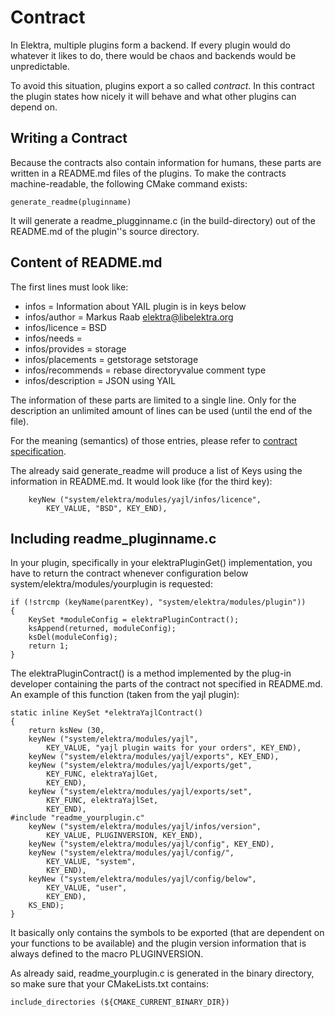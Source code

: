 # Contract #

In Elektra, multiple plugins form a backend. If every plugin would do
whatever it likes to do, there would be chaos and backends would be
unpredictable.

To avoid this situation, plugins export a so called *contract*. In this
contract the plugin states how nicely it will behave and what other
plugins can depend on.

## Writing a Contract ##

Because the contracts also contain information for humans, these parts
are written in a README.md files of the plugins. To make the contracts
machine-readable, the following CMake command exists:

	generate_readme(pluginname)

It will generate a readme_plugginname.c (in the build-directory) out of the
README.md of the plugin''s source directory.


## Content of README.md ##

The first lines must look like:

- infos = Information about YAIL plugin is in keys below
- infos/author = Markus Raab <elektra@libelektra.org>
- infos/licence = BSD
- infos/needs =
- infos/provides = storage
- infos/placements = getstorage setstorage
- infos/recommends = rebase directoryvalue comment type
- infos/description = JSON using YAIL

The information of these parts are limited to a single line.
Only for the description an unlimited amount of lines can be used (until
the end of the file).

For the meaning (semantics) of those entries, please refer to [contract
specification](/doc/CONTRACT.ini).

The already said generate_readme will produce a list of Keys using the
information in README.md. It would look like (for the third key):

		keyNew ("system/elektra/modules/yajl/infos/licence",
			KEY_VALUE, "BSD", KEY_END),

## Including readme_pluginname.c ##

In your plugin, specifically in your elektraPluginGet()
implementation, you have to return the contract whenever configuration
below system/elektra/modules/yourplugin is requested:

	if (!strcmp (keyName(parentKey), "system/elektra/modules/plugin"))
	{
		KeySet *moduleConfig = elektraPluginContract();
		ksAppend(returned, moduleConfig);
		ksDel(moduleConfig);
		return 1;
	}

The elektraPluginContract() is a method implemented by the plug-in developer
containing the parts of the contract not specified in README.md.
An example of this function (taken from the yajl plugin):

	static inline KeySet *elektraYajlContract()
	{
		return ksNew (30,
		keyNew ("system/elektra/modules/yajl",
			KEY_VALUE, "yajl plugin waits for your orders", KEY_END),
		keyNew ("system/elektra/modules/yajl/exports", KEY_END),
		keyNew ("system/elektra/modules/yajl/exports/get",
			KEY_FUNC, elektraYajlGet,
			KEY_END),
		keyNew ("system/elektra/modules/yajl/exports/set",
			KEY_FUNC, elektraYajlSet,
			KEY_END),
	#include "readme_yourplugin.c"
		keyNew ("system/elektra/modules/yajl/infos/version",
			KEY_VALUE, PLUGINVERSION, KEY_END),
		keyNew ("system/elektra/modules/yajl/config", KEY_END),
		keyNew ("system/elektra/modules/yajl/config/",
			KEY_VALUE, "system",
			KEY_END),
		keyNew ("system/elektra/modules/yajl/config/below",
			KEY_VALUE, "user",
			KEY_END),
		KS_END);
	}

It basically only contains the symbols to be exported (that are
dependent on your functions to be available) and the plugin version
information that is always defined to the macro PLUGINVERSION.

As already said, readme_yourplugin.c is generated in the binary directory,
so make sure that your CMakeLists.txt contains:

	include_directories (${CMAKE_CURRENT_BINARY_DIR})
